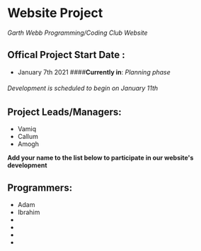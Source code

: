 # Website Project
 *Garth Webb Programming/Coding Club Website*


## Offical Project Start Date :
- January 7th 2021
####**Currently in**: *Planning phase*
###### Development is scheduled to begin on January 11th

## Project Leads/Managers:
* Vamiq
* Callum
* Amogh

**Add your name to the list below to participate in our website's development**
## Programmers: 
* Adam
* Ibrahim       
*
*
*
*

